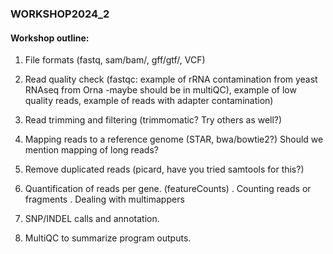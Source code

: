 ### WORKSHOP2024_2

#### Workshop outline:


1. File formats (fastq, sam/bam/, gff/gtf/, VCF)
2. Read quality check (fastqc: example of rRNA contamination from yeast RNAseq from Orna -maybe should be in multiQC), example of low quality reads, example of reads with adapter contamination)

3. Read trimming and filtering (trimmomatic? Try others as well?)
4. Mapping reads to a reference genome (STAR, bwa/bowtie2?) Should we mention mapping of long reads?
5. Remove duplicated reads (picard, have you tried samtools for this?)
6. Quantification of reads per gene. (featureCounts)
  . Counting reads or fragments
  . Dealing with multimappers   
8. SNP/INDEL calls and annotation.
9. MultiQC to summarize program outputs.
